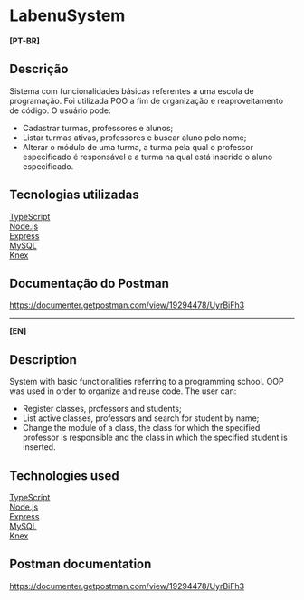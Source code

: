 # LabenuSystem

**[PT-BR]**

## Descrição
Sistema com funcionalidades básicas referentes a uma escola de programação. Foi utilizada POO a fim de organização e reaproveitamento de código.
O usuário pode:
- Cadastrar turmas, professores e alunos;
- Listar turmas ativas, professores e buscar aluno pelo nome;
- Alterar o módulo de uma turma, a turma pela qual o professor especificado é responsável e a turma na qual está inserido o aluno especificado. 

## Tecnologias utilizadas
[TypeScript](https://www.typescriptlang.org/ "TypeScript")\
[Node.js](https://nodejs.org/en/ "Node.js")\
[Express](http://expressjs.com/ "Express")\
[MySQL](https://www.mysql.com/ "MySQL")\
[Knex](http://knexjs.org/ "Knex")

## Documentação do Postman
https://documenter.getpostman.com/view/19294478/UyrBiFh3


____


**[EN]**

## Description
System with basic functionalities referring to a programming school. OOP was used in order to organize and reuse code.
The user can:
- Register classes, professors and students;
- List active classes, professors and search for student by name;
- Change the module of a class, the class for which the specified professor is responsible and the class in which the specified student is inserted.

## Technologies used
[TypeScript](https://www.typescriptlang.org/ "TypeScript")\
[Node.js](https://nodejs.org/en/ "Node.js")\
[Express](http://expressjs.com/ "Express")\
[MySQL](https://www.mysql.com/ "MySQL")\
[Knex](http://knexjs.org/ "Knex")

## Postman documentation
https://documenter.getpostman.com/view/19294478/UyrBiFh3
